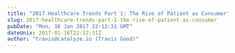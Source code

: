 ```yaml
---
title: "2017 Healthcare Trends Part 1: The Rise of Patient as Consumer"
slug: 2017-healthcare-trends-part-1-the-rise-of-patient-as-consumer
pubDate: "Mon, 16 Jan 2017 22:12:31 GMT"
dateUnix: 2017-01-16T22:12:31Z
author: "travis@catalyze.io (Travis Good)"
---
```

